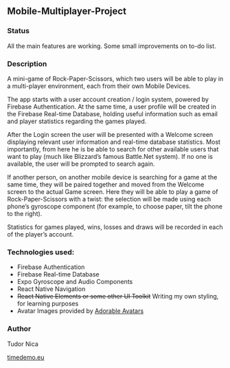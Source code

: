 ## Mobile-Multiplayer-Project

### Status

All the main features are working. Some small improvements on to-do list.

### Description

A mini-game of Rock-Paper-Scissors, which two users will be able to play in a multi-player environment, each from their own Mobile Devices.

The app starts with a user account creation / login system, powered by Firebase Authentication. At the same time, a user profile will be created in the Firebase Real-time Database, holding useful information such as email and player statistics regarding the games played.

After the Login screen the user will be presented with a Welcome screen displaying relevant user information and real-time database statistics. Most importantly, from here he is be able to search for other available users that want to play (much like Blizzard’s famous Battle.Net system). If no one is available, the user will be prompted to search again.

If another person, on another mobile device is searching for a game at the same time, they will be paired together and moved from the Welcome screen to the actual Game screen. Here they will be able to play a game of Rock-Paper-Scissors with a twist: the selection will be made using each phone’s gyroscope component (for example, to choose paper, tilt the phone to the right).

Statistics for games played, wins, losses and draws will be recorded in each of the player’s account.

### Technologies used:

* Firebase Authentication
* Firebase Real-time Database
* Expo Gyroscope and Audio Components
* React Native Navigation
* ~~React Native Elements or some other UI Toolkit~~ Writing my own styling, for learning purposes
* Avatar Images provided by [Adorable Avatars](http://avatars.adorable.io/)

### Author

Tudor Nica

[timedemo.eu](http://www.timedemo.eu/)
